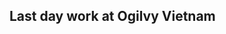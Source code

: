 ## Last day work at Ogilvy Vietnam


<!--stackedit_data:
eyJoaXN0b3J5IjpbLTExOTgxODI2ODIsOTEyMTQ1MjEwLDczMD
k5ODExNl19
-->